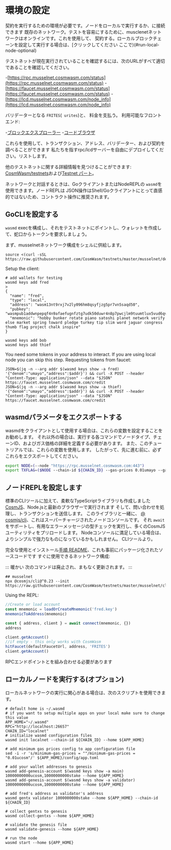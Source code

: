 # 環境の設定

契約を実行するための環境が必要です。ノードをローカルで実行するか、に接続できます
既存のネットワーク。テストを容易にするために、musclenetネットワークはオンラインです。これを使用して、
契約する。ローカルブロックチェーンを設定して実行する場合は、[クリックしてください
ここで)(#run-local-node-optional)

テストネットが現在実行されていることを確認するには、次のURLがすべて適切であることを確認してください。

-[https://rpc.musselnet.cosmwasm.com/status](https://rpc.musselnet.cosmwasm.com/status)
-[https://faucet.musselnet.cosmwasm.com/status](https://faucet.musselnet.cosmwasm.com/status)
-[https://lcd.musselnet.cosmwasm.com/node_info](https://lcd.musselnet.cosmwasm.com/node_info)

バリデーターとなる `FRITES`(` urites`)と、
料金を支払う。
利用可能なフロントエンド:

-[ブロックエクスプローラー](https://musselnet.cosmwasm.aneka.io/)
-[コードブラウザ](https://code-explorer.musselnet.cosmwasm.com/)

これらを使用して、トランザクション、アドレス、バリデーター、および契約を調べることができます
私たちを指すrpc/lcdサーバーを自由にデプロイしてください。リストします。

他のテストネットに関する詳細情報を見つけることができます:
[CosmWasm/testnets](https://github.com/CosmWasm/testnets)および[Testnet
パート](./../testnets/testnets.md)。

ネットワークと対話するときは、GoクライアントまたはNodeREPLの `wasmd`を使用できます。ノードREPLは
JSON操作はShell/Goクライアントにとって直感的ではないため、コントラクト操作に推奨されます。

## GoCLIを設定する

`wasmd` execを構成し、それをテストネットにポイントし、ウォレットを作成して、蛇口からトークンを要求しましょう。

まず、musselnetネットワーク構成をシェルに供給します。

```shell
source <(curl -sSL https://raw.githubusercontent.com/CosmWasm/testnets/master/musselnet/defaults.env)
```

Setup the client:

```shell
# add wallets for testing
wasmd keys add fred
>
{
  "name": "fred",
  "type": "local",
  "address": "wasm13nt9rxj7v2ly096hm8qsyfjzg5pr7vn5saqd50",
  "pubkey": "wasmpub1addwnpepqf4n9afaefugnfztg7udk50duwr4n8p7pwcjlm9tuumtlux5vud6qvfgp9g",
  "mnemonic": "hobby bunker rotate piano satoshi planet network verify else market spring toward pledge turkey tip slim word jaguar congress thumb flag project chalk inspire"
}

wasmd keys add bob
wasmd keys add thief
```

You need some tokens in your address to interact. If you are using local node you can skip this
step. Requesting tokens from faucet:

```shell
JSON=$(jq -n --arg addr $(wasmd keys show -a fred) '{"denom":"umayo","address":$addr}') && curl -X POST --header "Content-Type: application/json" --data "$JSON" https://faucet.musselnet.cosmwasm.com/credit
JSON=$(jq -n --arg addr $(wasmd keys show -a thief) '{"denom":"umayo","address":$addr}') && curl -X POST --header "Content-Type: application/json" --data "$JSON" https://faucet.musselnet.cosmwasm.com/credit
```

## wasmdパラメータをエクスポートする

wasmdをクライアントとして使用する場合は、これらの変数を設定することをお勧めします。
それ以外の場合は、実行する各コマンドでノードタイプ、チェーンID、およびガス価格の詳細を定義する必要があります。
また、このチュートリアルでは、これらの変数を使用します。 したがって、先に進む前に、必ずこれらをエクスポートしてください。

```bash
export NODE=(--node "https://rpc.musselnet.cosmwasm.com:443")
export TXFLAG=($NODE --chain-id ${CHAIN_ID} --gas-prices 0.01umayo --gas auto --gas-adjustment 1.3)
```

## ノードREPLを設定します


標準のCLIツールに加えて、柔軟なTypeScriptライブラリも作成しました
[CosmJS](https://github.com/CosmWasm/cosmjs)、Node.jsと最新のブラウザーで実行されます
そして、問い合わせを処理し、トランザクションを送信します。 このライブラリと一緒に、
[@ cosmjs/cli](https://www.npmjs.com/package/@cosmjs/cli)、これはスーパーチャージされたノードコンソールです。 それ
`await`をサポートし、有用なエラーメッセージの型チェックを実行し、多くのCosmJSユーティリティをプリロードします。
Nodeコンソールに満足している場合は、よりシンプルで強力なものになっているかもしれません。
CLIツールより。

完全な使用とインストール[手順
README](https://github.com/CosmWasm/cosmjs/tree/master/packages/cli)、これも事前にパッケージ化されたソースコードです
すぐに使用できるネットワーク構成:

::: 暖かい
次のコマンドは廃止され、まもなく更新されます。
:::

```shell
## musselnet
npx @cosmjs/cli@^0.23 --init https://raw.githubusercontent.com/CosmWasm/testnets/master/musselnet/cli_helper.ts
```

Using the REPL:

```js
//Create or load account
const mnemonic = loadOrCreateMnemonic('fred.key')
mnemonicToAddress(mnemonic)

const { address, client } = await connect(mnemonic, {})
address

client.getAccount()
//if empty - this only works with CosmWasm
hitFaucet(defaultFaucetUrl, address, 'FRITES')
client.getAccount()
```


RPCエンドポイントとを組み合わせる必要があります
## ローカルノードを実行する(オプション)

ローカルネットワークの実行に関心がある場合は、次のスクリプトを使用できます。

```shell
# default home is ~/.wasmd
# if you want to setup multiple apps on your local make sure to change this value
APP_HOME="~/.wasmd"
RPC="http://localhost:26657"
CHAIN_ID="localnet"
# initialize wasmd configuration files
wasmd init localnet --chain-id ${CHAIN_ID} --home ${APP_HOME}

# add minimum gas prices config to app configuration file
sed -i -r 's/minimum-gas-prices = ""/minimum-gas-prices = "0.01ucosm"/' ${APP_HOME}/config/app.toml

# add your wallet addresses to genesis
wasmd add-genesis-account $(wasmd keys show -a main) 10000000000ucosm,10000000000stake --home ${APP_HOME}
wasmd add-genesis-account $(wasmd keys show -a validator) 10000000000ucosm,10000000000stake --home ${APP_HOME}

# add fred's address as validator's address
wasmd gentx validator 1000000000stake --home ${APP_HOME} --chain-id ${CHAIN_ID}

# collect gentxs to genesis
wasmd collect-gentxs --home ${APP_HOME}

# validate the genesis file
wasmd validate-genesis --home ${APP_HOME}

# run the node
wasmd start --home ${APP_HOME}
```
